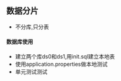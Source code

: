
## 数据分片

* 不分库,只分表


#### 数据库使用

* 建立两个库ds0和ds1,用init.sql建立本地表
* 使用application.properties做本地测试
* 单元测试测试


